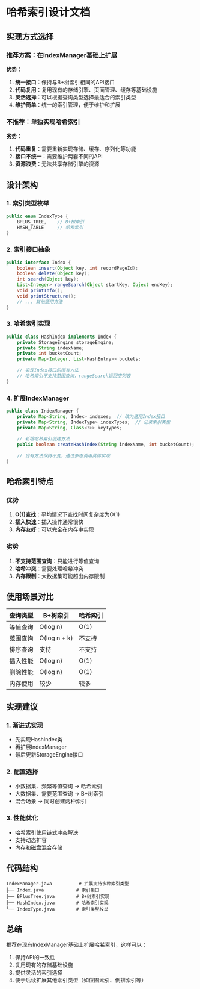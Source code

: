 # 哈希索引设计文档

## 实现方式选择

### 推荐方案：在IndexManager基础上扩展

**优势**：
1. **统一接口**：保持与B+树索引相同的API接口
2. **代码复用**：复用现有的存储引擎、页面管理、缓存等基础设施
3. **灵活选择**：可以根据查询类型选择最适合的索引类型
4. **维护简单**：统一的索引管理，便于维护和扩展

### 不推荐：单独实现哈希索引

**劣势**：
1. **代码重复**：需要重新实现存储、缓存、序列化等功能
2. **接口不统一**：需要维护两套不同的API
3. **资源浪费**：无法共享存储引擎的资源

## 设计架构

### 1. 索引类型枚举

```java
public enum IndexType {
    BPLUS_TREE,    // B+树索引
    HASH_TABLE     // 哈希索引
}
```

### 2. 索引接口抽象

```java
public interface Index {
    boolean insert(Object key, int recordPageId);
    boolean delete(Object key);
    int search(Object key);
    List<Integer> rangeSearch(Object startKey, Object endKey);
    void printInfo();
    void printStructure();
    // ... 其他通用方法
}
```

### 3. 哈希索引实现

```java
public class HashIndex implements Index {
    private StorageEngine storageEngine;
    private String indexName;
    private int bucketCount;
    private Map<Integer, List<HashEntry>> buckets;
    
    // 实现Index接口的所有方法
    // 哈希索引不支持范围查询，rangeSearch返回空列表
}
```

### 4. 扩展IndexManager

```java
public class IndexManager {
    private Map<String, Index> indexes;  // 改为通用Index接口
    private Map<String, IndexType> indexTypes;  // 记录索引类型
    private Map<String, Class<?>> keyTypes;
    
    // 新增哈希索引创建方法
    public boolean createHashIndex(String indexName, int bucketCount);
    
    // 现有方法保持不变，通过多态调用具体实现
}
```

## 哈希索引特点

### 优势
1. **O(1)查找**：平均情况下查找时间复杂度为O(1)
2. **插入快速**：插入操作通常很快
3. **内存友好**：可以完全在内存中实现

### 劣势
1. **不支持范围查询**：只能进行等值查询
2. **哈希冲突**：需要处理哈希冲突
3. **内存限制**：大数据集可能超出内存限制

## 使用场景对比

| 查询类型 | B+树索引 | 哈希索引 |
|---------|---------|---------|
| 等值查询 | O(log n) | O(1) |
| 范围查询 | O(log n + k) | 不支持 |
| 排序查询 | 支持 | 不支持 |
| 插入性能 | O(log n) | O(1) |
| 删除性能 | O(log n) | O(1) |
| 内存使用 | 较少 | 较多 |

## 实现建议

### 1. 渐进式实现
- 先实现HashIndex类
- 再扩展IndexManager
- 最后更新StorageEngine接口

### 2. 配置选择
- 小数据集、频繁等值查询 → 哈希索引
- 大数据集、需要范围查询 → B+树索引
- 混合场景 → 同时创建两种索引

### 3. 性能优化
- 哈希索引使用链式冲突解决
- 支持动态扩容
- 内存和磁盘混合存储

## 代码结构

```
IndexManager.java          # 扩展支持多种索引类型
├── Index.java            # 索引接口
├── BPlusTree.java        # B+树索引实现
├── HashIndex.java        # 哈希索引实现
└── IndexType.java        # 索引类型枚举
```

## 总结

推荐在现有IndexManager基础上扩展哈希索引，这样可以：
1. 保持API的一致性
2. 复用现有的存储基础设施
3. 提供灵活的索引选择
4. 便于后续扩展其他索引类型（如位图索引、倒排索引等）
